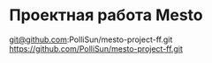 # Проектная работа Mesto
git@github.com:PolliSun/mesto-project-ff.git
https://github.com/PolliSun/mesto-project-ff.git
